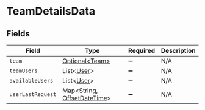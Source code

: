 # TeamDetailsData


## Fields

| Field                                                                                                   | Type                                                                                                    | Required                                                                                                | Description                                                                                             |
| ------------------------------------------------------------------------------------------------------- | ------------------------------------------------------------------------------------------------------- | ------------------------------------------------------------------------------------------------------- | ------------------------------------------------------------------------------------------------------- |
| `team`                                                                                                  | [Optional\<Team>](../../models/components/Team.md)                                                      | :heavy_minus_sign:                                                                                      | N/A                                                                                                     |
| `teamUsers`                                                                                             | List\<[User](../../models/components/User.md)>                                                          | :heavy_minus_sign:                                                                                      | N/A                                                                                                     |
| `availableUsers`                                                                                        | List\<[User](../../models/components/User.md)>                                                          | :heavy_minus_sign:                                                                                      | N/A                                                                                                     |
| `userLastRequest`                                                                                       | Map\<String, [OffsetDateTime](https://docs.oracle.com/javase/8/docs/api/java/time/OffsetDateTime.html)> | :heavy_minus_sign:                                                                                      | N/A                                                                                                     |